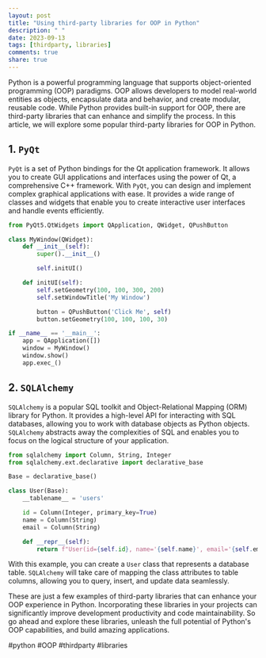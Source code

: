 ```yaml
---
layout: post
title: "Using third-party libraries for OOP in Python"
description: " "
date: 2023-09-13
tags: [thirdparty, libraries]
comments: true
share: true
---
```


Python is a powerful programming language that supports object-oriented programming (OOP) paradigms. OOP allows developers to model real-world entities as objects, encapsulate data and behavior, and create modular, reusable code. While Python provides built-in support for OOP, there are third-party libraries that can enhance and simplify the process. In this article, we will explore some popular third-party libraries for OOP in Python.

## 1. **`PyQt`**

`PyQt` is a set of Python bindings for the Qt application framework. It allows you to create GUI applications and interfaces using the power of Qt, a comprehensive C++ framework. With `PyQt`, you can design and implement complex graphical applications with ease. It provides a wide range of classes and widgets that enable you to create interactive user interfaces and handle events efficiently.

```python
from PyQt5.QtWidgets import QApplication, QWidget, QPushButton

class MyWindow(QWidget):
    def __init__(self):
        super().__init__()

        self.initUI()

    def initUI(self):
        self.setGeometry(100, 100, 300, 200)
        self.setWindowTitle('My Window')

        button = QPushButton('Click Me', self)
        button.setGeometry(100, 100, 100, 30)

if __name__ == '__main__':
    app = QApplication([])
    window = MyWindow()
    window.show()
    app.exec_()
```

## 2. **`SQLAlchemy`**

`SQLAlchemy` is a popular SQL toolkit and Object-Relational Mapping (ORM) library for Python. It provides a high-level API for interacting with SQL databases, allowing you to work with database objects as Python objects. `SQLAlchemy` abstracts away the complexities of SQL and enables you to focus on the logical structure of your application.

```python
from sqlalchemy import Column, String, Integer
from sqlalchemy.ext.declarative import declarative_base

Base = declarative_base()

class User(Base):
    __tablename__ = 'users'

    id = Column(Integer, primary_key=True)
    name = Column(String)
    email = Column(String)

    def __repr__(self):
        return f"User(id={self.id}, name='{self.name}', email='{self.email}')"
```

With this example, you can create a `User` class that represents a database table. `SQLAlchemy` will take care of mapping the class attributes to table columns, allowing you to query, insert, and update data seamlessly.

These are just a few examples of third-party libraries that can enhance your OOP experience in Python. Incorporating these libraries in your projects can significantly improve development productivity and code maintainability. So go ahead and explore these libraries, unleash the full potential of Python's OOP capabilities, and build amazing applications. 

#python #OOP #thirdparty #libraries